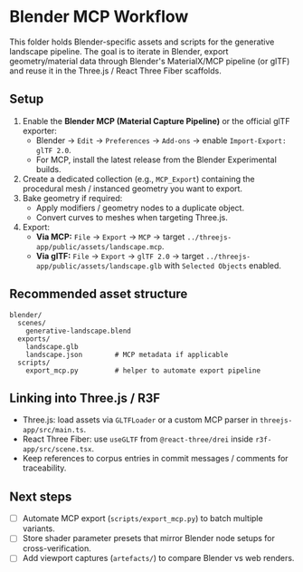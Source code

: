 # Blender MCP Workflow

This folder holds Blender-specific assets and scripts for the generative landscape pipeline. The goal is to iterate in Blender, export geometry/material data through Blender's MaterialX/MCP pipeline (or glTF) and reuse it in the Three.js / React Three Fiber scaffolds.

## Setup
1. Enable the **Blender MCP (Material Capture Pipeline)** or the official glTF exporter:
   - Blender → `Edit` → `Preferences` → `Add-ons` → enable `Import-Export: glTF 2.0`.
   - For MCP, install the latest release from the Blender Experimental builds.
2. Create a dedicated collection (e.g., `MCP_Export`) containing the procedural mesh / instanced geometry you want to export.
3. Bake geometry if required:
   - Apply modifiers / geometry nodes to a duplicate object.
   - Convert curves to meshes when targeting Three.js.
4. Export:
   - **Via MCP:** `File` → `Export` → `MCP` → target `../threejs-app/public/assets/landscape.mcp`.
   - **Via glTF:** `File` → `Export` → `glTF 2.0` → target `../threejs-app/public/assets/landscape.glb` with `Selected Objects` enabled.

## Recommended asset structure
```
blender/
  scenes/
    generative-landscape.blend
  exports/
    landscape.glb
    landscape.json        # MCP metadata if applicable
  scripts/
    export_mcp.py         # helper to automate export pipeline
```

## Linking into Three.js / R3F
- Three.js: load assets via `GLTFLoader` or a custom MCP parser in `threejs-app/src/main.ts`.
- React Three Fiber: use `useGLTF` from `@react-three/drei` inside `r3f-app/src/scene.tsx`.
- Keep references to corpus entries in commit messages / comments for traceability.

## Next steps
- [ ] Automate MCP export (`scripts/export_mcp.py`) to batch multiple variants.
- [ ] Store shader parameter presets that mirror Blender node setups for cross-verification.
- [ ] Add viewport captures (`artefacts/`) to compare Blender vs web renders.
